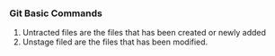 ### Git Basic Commands
1. Untracted files are the files that has been created or newly added
2. Unstage filed are the files that has been modified.